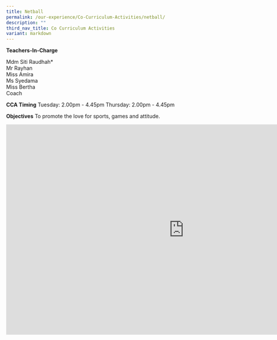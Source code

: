 ```yaml
---
title: Netball
permalink: /our-experience/Co-Curriculum-Activities/netball/
description: ""
third_nav_title: Co Curriculum Activities
variant: markdown
---
```

**Teachers-In-Charge**  
  
Mdm Siti Raudhah\*  
Mr Rayhan  
Miss Amira  
Ms Syedama  
Miss Bertha  
Coach


**CCA Timing**
Tuesday: 2.00pm - 4.45pm
Thursday: 2.00pm - 4.45pm

**Objectives**
To promote the love for sports, games and attitude.

<iframe allowfullscreen="true" height="569" width="960" frameborder="0" src="https://docs.google.com/presentation/d/e/2PACX-1vTbb-d1ojO7Jxa-gt_68OjdBBcl-_jTPI7EmlFjC3zYGPokWTnOQRCPbW1y27umnXQK4ZOu-KpEes99/embed?start=true&amp;loop=true&amp;delayms=5000"></iframe>

